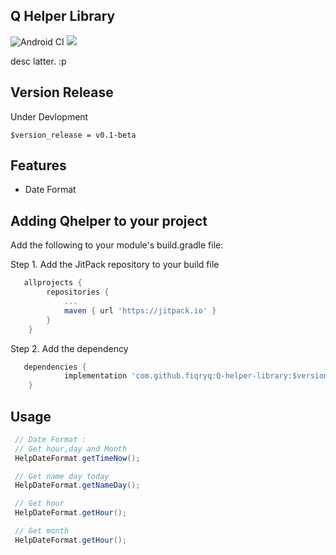 ## Q Helper Library
![Android CI](https://github.com/fiqryq/Q-helper-library/workflows/Android%20CI/badge.svg)
[![](https://jitpack.io/v/fiqryq/Q-helper-library.svg)](https://jitpack.io/#fiqryq/Q-helper-library)

desc latter. :p

## Version Release
Under Devlopment
```
$version_release = v0.1-beta
```

## Features
- Date Format

## Adding Qhelper to your project
Add the following to your module's build.gradle file:

Step 1. Add the JitPack repository to your build file
```gradle
   allprojects {
   		repositories {
   			...
   			maven { url 'https://jitpack.io' }
   		}
   	}
```

Step 2. Add the dependency
```gradle
   dependencies {
   	        implementation 'com.github.fiqryq:Q-helper-library:$version_release'
   	}
```

## Usage
```java
 // Date Format :
 // Get hour,day and Month
 HelpDateFormat.getTimeNow();

 // Get name day today
 HelpDateFormat.getNameDay();

 // Get hour
 HelpDateFormat.getHour();

 // Get month
 HelpDateFormat.getHour();
```
